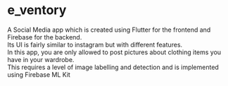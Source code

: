 # e_ventory

A Social Media app which is created using Flutter for the frontend and Firebase for the backend.  
Its UI is fairly similar to instagram but with different features.  
In this app, you are only allowed to post pictures about clothing items you have in your wardrobe.  
This requires a level of image labelling and detection and is implemented using Firebase ML Kit
